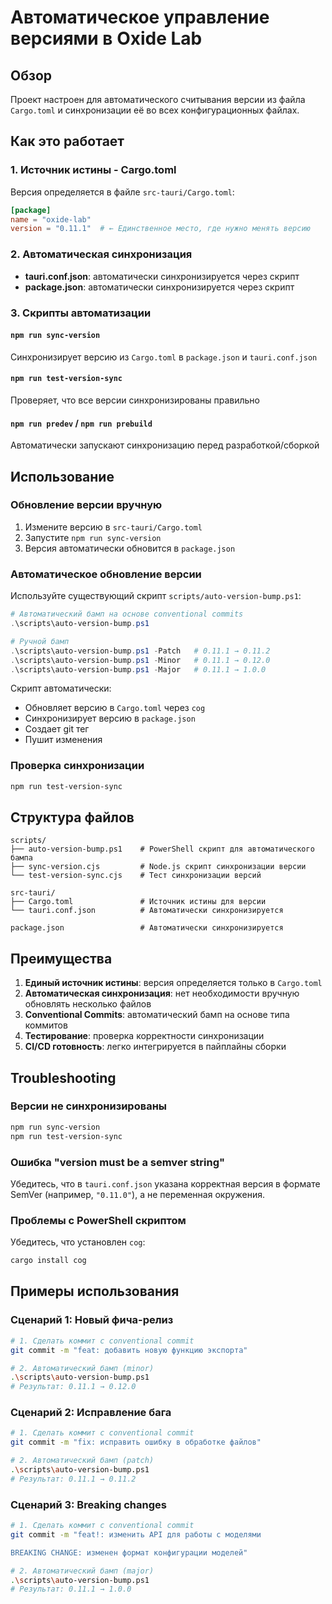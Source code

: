 # Автоматическое управление версиями в Oxide Lab

## Обзор

Проект настроен для автоматического считывания версии из файла `Cargo.toml` и синхронизации её во всех конфигурационных файлах.

## Как это работает

### 1. Источник истины - Cargo.toml

Версия определяется в файле `src-tauri/Cargo.toml`:

```toml
[package]
name = "oxide-lab"
version = "0.11.1"  # ← Единственное место, где нужно менять версию
```

### 2. Автоматическая синхронизация

- **tauri.conf.json**: автоматически синхронизируется через скрипт
- **package.json**: автоматически синхронизируется через скрипт

### 3. Скрипты автоматизации

#### `npm run sync-version`

Синхронизирует версию из `Cargo.toml` в `package.json` и `tauri.conf.json`

#### `npm run test-version-sync`

Проверяет, что все версии синхронизированы правильно

#### `npm run predev` / `npm run prebuild`

Автоматически запускают синхронизацию перед разработкой/сборкой

## Использование

### Обновление версии вручную

1. Измените версию в `src-tauri/Cargo.toml`
2. Запустите `npm run sync-version`
3. Версия автоматически обновится в `package.json`

### Автоматическое обновление версии

Используйте существующий скрипт `scripts/auto-version-bump.ps1`:

```powershell
# Автоматический бамп на основе conventional commits
.\scripts\auto-version-bump.ps1

# Ручной бамп
.\scripts\auto-version-bump.ps1 -Patch   # 0.11.1 → 0.11.2
.\scripts\auto-version-bump.ps1 -Minor   # 0.11.1 → 0.12.0
.\scripts\auto-version-bump.ps1 -Major   # 0.11.1 → 1.0.0
```

Скрипт автоматически:

- Обновляет версию в `Cargo.toml` через `cog`
- Синхронизирует версию в `package.json`
- Создает git тег
- Пушит изменения

### Проверка синхронизации

```bash
npm run test-version-sync
```

## Структура файлов

```
scripts/
├── auto-version-bump.ps1    # PowerShell скрипт для автоматического бампа
├── sync-version.cjs         # Node.js скрипт синхронизации версии
└── test-version-sync.cjs    # Тест синхронизации версий

src-tauri/
├── Cargo.toml               # Источник истины для версии
└── tauri.conf.json          # Автоматически синхронизируется

package.json                 # Автоматически синхронизируется
```

## Преимущества

1. **Единый источник истины**: версия определяется только в `Cargo.toml`
2. **Автоматическая синхронизация**: нет необходимости вручную обновлять несколько файлов
3. **Conventional Commits**: автоматический бамп на основе типа коммитов
4. **Тестирование**: проверка корректности синхронизации
5. **CI/CD готовность**: легко интегрируется в пайплайны сборки

## Troubleshooting

### Версии не синхронизированы

```bash
npm run sync-version
npm run test-version-sync
```

### Ошибка "version must be a semver string"

Убедитесь, что в `tauri.conf.json` указана корректная версия в формате SemVer (например, `"0.11.0"`), а не переменная окружения.

### Проблемы с PowerShell скриптом

Убедитесь, что установлен `cog`:

```bash
cargo install cog
```

## Примеры использования

### Сценарий 1: Новый фича-релиз

```bash
# 1. Сделать коммит с conventional commit
git commit -m "feat: добавить новую функцию экспорта"

# 2. Автоматический бамп (minor)
.\scripts\auto-version-bump.ps1
# Результат: 0.11.1 → 0.12.0
```

### Сценарий 2: Исправление бага

```bash
# 1. Сделать коммит с conventional commit
git commit -m "fix: исправить ошибку в обработке файлов"

# 2. Автоматический бамп (patch)
.\scripts\auto-version-bump.ps1
# Результат: 0.11.1 → 0.11.2
```

### Сценарий 3: Breaking changes

```bash
# 1. Сделать коммит с conventional commit
git commit -m "feat!: изменить API для работы с моделями

BREAKING CHANGE: изменен формат конфигурации моделей"

# 2. Автоматический бамп (major)
.\scripts\auto-version-bump.ps1
# Результат: 0.11.1 → 1.0.0
```
